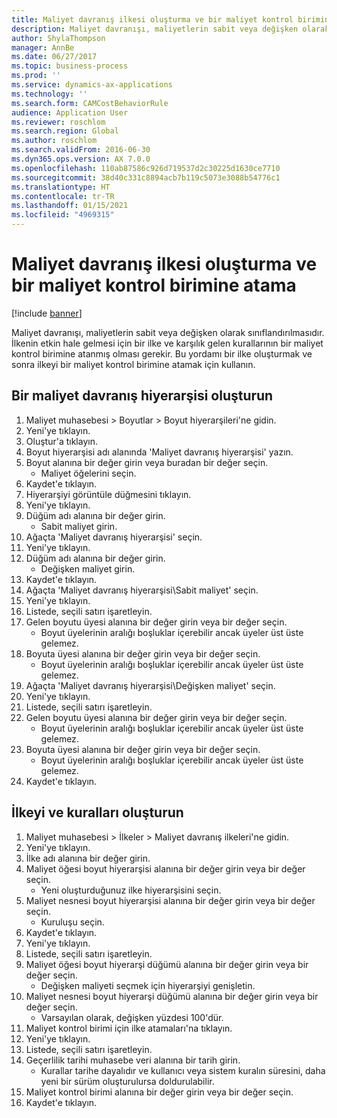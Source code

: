 ```yaml
---
title: Maliyet davranış ilkesi oluşturma ve bir maliyet kontrol birimine atama
description: Maliyet davranışı, maliyetlerin sabit veya değişken olarak sınıflandırılmasıdır.
author: ShylaThompson
manager: AnnBe
ms.date: 06/27/2017
ms.topic: business-process
ms.prod: ''
ms.service: dynamics-ax-applications
ms.technology: ''
ms.search.form: CAMCostBehaviorRule
audience: Application User
ms.reviewer: roschlom
ms.search.region: Global
ms.author: roschlom
ms.search.validFrom: 2016-06-30
ms.dyn365.ops.version: AX 7.0.0
ms.openlocfilehash: 110ab87586c926d719537d2c30225d1630ce7710
ms.sourcegitcommit: 38d40c331c8894acb7b119c5073e3088b54776c1
ms.translationtype: HT
ms.contentlocale: tr-TR
ms.lasthandoff: 01/15/2021
ms.locfileid: "4969315"
---
```

# <a name="create-and-assign-a-cost-behavior-policy-to-a-cost-control-unit"></a>Maliyet davranış ilkesi oluşturma ve bir maliyet kontrol birimine atama

[!include [banner](../../includes/banner.md)]

Maliyet davranışı, maliyetlerin sabit veya değişken olarak sınıflandırılmasıdır. İlkenin etkin hale gelmesi için bir ilke ve karşılık gelen kurallarının bir maliyet kontrol birimine atanmış olması gerekir. Bu yordamı bir ilke oluşturmak ve sonra ilkeyi bir maliyet kontrol birimine atamak için kullanın.


## <a name="create-a-cost-behavior-hierarchy"></a>Bir maliyet davranış hiyerarşisi oluşturun
1. Maliyet muhasebesi > Boyutlar > Boyut hiyerarşileri'ne gidin.
2. Yeni'ye tıklayın.
3. Oluştur'a tıklayın.
4. Boyut hiyerarşisi adı alanında 'Maliyet davranış hiyerarşisi' yazın.
5. Boyut alanına bir değer girin veya buradan bir değer seçin.
    * Maliyet öğelerini seçin.  
6. Kaydet'e tıklayın.
7. Hiyerarşiyi görüntüle düğmesini tıklayın.
8. Yeni'ye tıklayın.
9. Düğüm adı alanına bir değer girin.
    * Sabit maliyet girin.  
10. Ağaçta 'Maliyet davranış hiyerarşisi' seçin.
11. Yeni'ye tıklayın.
12. Düğüm adı alanına bir değer girin.
    * Değişken maliyet girin.  
13. Kaydet'e tıklayın.
14. Ağaçta 'Maliyet davranış hiyerarşisi\Sabit maliyet' seçin.
15. Yeni'ye tıklayın.
16. Listede, seçili satırı işaretleyin.
17. Gelen boyutu üyesi alanına bir değer girin veya bir değer seçin.
    * Boyut üyelerinin aralığı boşluklar içerebilir ancak üyeler üst üste gelemez.  
18. Boyuta üyesi alanına bir değer girin veya bir değer seçin.
    * Boyut üyelerinin aralığı boşluklar içerebilir ancak üyeler üst üste gelemez.  
19. Ağaçta 'Maliyet davranış hiyerarşisi\Değişken maliyet' seçin.
20. Yeni'ye tıklayın.
21. Listede, seçili satırı işaretleyin.
22. Gelen boyutu üyesi alanına bir değer girin veya bir değer seçin.
    * Boyut üyelerinin aralığı boşluklar içerebilir ancak üyeler üst üste gelemez.  
23. Boyuta üyesi alanına bir değer girin veya bir değer seçin.
    * Boyut üyelerinin aralığı boşluklar içerebilir ancak üyeler üst üste gelemez.  
24. Kaydet'e tıklayın.

## <a name="create-the-policy-and-rules"></a>İlkeyi ve kuralları oluşturun
1. Maliyet muhasebesi > İlkeler > Maliyet davranış ilkeleri'ne gidin.
2. Yeni'ye tıklayın.
3. İlke adı alanına bir değer girin.
4. Maliyet öğesi boyut hiyerarşisi alanına bir değer girin veya bir değer seçin.
    * Yeni oluşturduğunuz ilke hiyerarşisini seçin.  
5. Maliyet nesnesi boyut hiyerarşisi alanına bir değer girin veya bir değer seçin.
    * Kuruluşu seçin.  
6. Kaydet'e tıklayın.
7. Yeni'ye tıklayın.
8. Listede, seçili satırı işaretleyin.
9. Maliyet öğesi boyut hiyerarşi düğümü alanına bir değer girin veya bir değer seçin.
    * Değişken maliyeti seçmek için hiyerarşiyi genişletin.  
10. Maliyet nesnesi boyut hiyerarşi düğümü alanına bir değer girin veya bir değer seçin.
    * Varsayılan olarak, değişken yüzdesi 100'dür.  
11. Maliyet kontrol birimi için ilke atamaları'na tıklayın.
12. Yeni'ye tıklayın.
13. Listede, seçili satırı işaretleyin.
14. Geçerlilik tarihi muhasebe veri alanına bir tarih girin.
    * Kurallar tarihe dayalıdır ve kullanıcı veya sistem kuralın süresini, daha yeni bir sürüm oluşturulursa doldurulabilir.  
15. Maliyet kontrol birimi alanına bir değer girin veya bir değer seçin.
16. Kaydet'e tıklayın.

